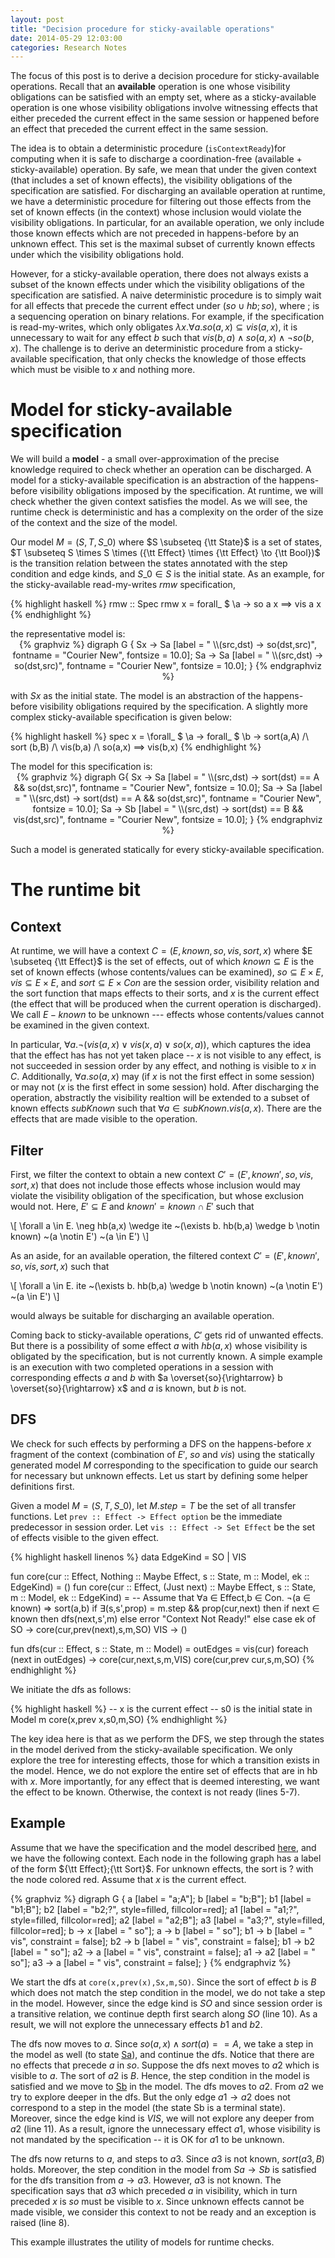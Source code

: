 ```yaml
---
layout: post
title: "Decision procedure for sticky-available operations"
date: 2014-05-29 12:03:00
categories: Research Notes
---
```


The focus of this post is to derive a decision procedure for sticky-available
operations. Recall that an **available** operation is one whose visibility
obligations can be satisfied with an empty set, where as a sticky-available
operation is one whose visibility obligations involve witnessing effects that
either preceded the current effect in the same session or happened before an
effect that preceded the current effect in the same session.

The idea is to obtain a deterministic procedure (``isContextReady``)for computing
when it is safe to discharge a coordination-free (available + sticky-available)
operation. By safe, we mean that under the given context (that includes a set
of known effects), the visibility obligations of the specification are
satisfied. For discharging an available operation at runtime, we have a
deterministic procedure for filtering out those effects from the set of known
effects (in the context) whose inclusion would violate the visibility
obligations. In particular, for an available operation, we only include those
known effects which are not preceded in happens-before by an unknown effect.
This set is the maximal subset of currently known effects under which the
visibility obligations hold.

However, for a sticky-available operation, there does not always exists a
subset of the known effects under which the visibility obligations of the
specification are satisfied. A naive deterministic procedure is to simply wait
for all effects that precede the current effect under $(so \cup hb;so)$, where
$;$ is a sequencing operation on binary relations. For example, if the
specification is read-my-writes, which only obligates $\lambda x. \forall a.
so(a,x) \subseteq vis(a,x)$, it is unnecessary to wait for any effect $b$ such
that $vis(b,a) \wedge so(a,x) \wedge \neg so(b,x)$. The challenge is to derive
an deterministic procedure from a sticky-available specification, that only
checks the knowledge of those effects which must be visible to $x$ and nothing
more.

# Model for sticky-available specification

We will build a **model** - a small over-approximation of the precise knowledge
required to check whether an operation can be discharged. A model for a
sticky-available specification is an abstraction of the happens-before
visibility obligations imposed by the specification. At runtime, we will check
whether the given context satisfies the model. As we will see, the runtime
check is deterministic and has a complexity on the order of the size of the
context and the size of the model.

Our model $M = (S,T,S\_0)$ where $S \subseteq {\tt State}$ is a set of states,
$T \subseteq S \times S \times ({\tt Effect} \times {\tt Effect} \to {\tt
Bool})$ is the transition relation between the states annotated with the step
condition and edge kinds, and $S\_0 \in S$ is the initial state. As an example,
for the sticky-available read-my-writes $rmw$ specification,

{% highlight haskell %}
rmw :: Spec
rmw x = forall_ $ \a -> so a x ==> vis a x
{% endhighlight %}

<div></div>
the representative model is:

<div align="center">
{% graphviz %}
digraph G {
  Sx -> Sa [label = " \\(src,dst) -> so(dst,src)", fontname = "Courier New", fontsize = 10.0];
  Sa -> Sa [label = " \\(src,dst) -> so(dst,src)", fontname = "Courier New", fontsize = 10.0];
}
{% endgraphviz %}
</div>

with $Sx$ as the initial state. The model is an abstraction of the
happens-before visibility obligations required by the specification. A slightly
more complex sticky-available specification is given below:

<a name="visso"> </a>
{% highlight haskell %}
spec x = \forall_ $ \a -> forall_ $ \b -> sort(a,A) /\ sort (b,B) /\ vis(b,a) /\ so(a,x) ==> vis(b,x)
{% endhighlight %}

<div></div>
The model for this specification is:

<div align="center">
{% graphviz %}
digraph G{
  Sx -> Sa [label = " \\(src,dst) -> sort(dst) == A && so(dst,src)", fontname = "Courier New", fontsize = 10.0];
  Sa -> Sa [label = " \\(src,dst) -> sort(dst) == A && so(dst,src)", fontname = "Courier New", fontsize = 10.0];
  Sa -> Sb [label = " \\(src,dst) -> sort(dst) == B && vis(dst,src)", fontname = "Courier New", fontsize = 10.0];
}
{% endgraphviz %}
</div>

Such a model is generated statically for every sticky-available specification.

# The runtime bit

<a name="ctxt"> </a>
## Context

At runtime, we will have a context $C = (E,known,so,vis,sort,x)$ where $E
\subseteq {\tt Effect}$ is the set of effects, out of which $known \subseteq E$
is the set of known effects (whose contents/values can be examined), $so
\subseteq E \times E$, $vis \subseteq E \times E$, and $sort \subseteq E \times
Con$ are the session order, visibility relation and the sort function that maps
effects to their sorts, and $x$ is the current effect (the effect
that will be produced when the current operation is discharged). We call $E -
known$ to be unknown --- effects whose contents/values cannot be examined in
the given context.

In particular, $\forall a. \neg (vis(a,x) \vee vis(x,a) \vee so(x,a))$, which
captures the idea that the effect has has not yet taken place -- $x$ is not
visible to any effect, is not succeeded in session order by any effect, and
nothing is visible to $x$ in $C$. Additionally, $\forall a. so(a,x)$ may (if
$x$ is not the first effect in some session) or may not ($x$ is the first
effect in some session) hold. After discharging the operation, abstractly the
visibility realtion will be extended to a subset of known effects $subKnown$
such that $\forall a \in subKnown. vis(a,x)$. There are the effects that are
made visible to the operation.

<a name="filter"></a>
## Filter

First, we filter the context to obtain a new context $C' =
(E',known',so,vis,sort,x)$ that does not include those effects whose inclusion would
may violate the visibility obligation of the specification, but whose exclusion
would not. Here, $E' \subseteq E$ and $known' = known \cap E'$ such that

<div>
\[
\forall a \in E. \neg hb(a,x) \wedge
                 ite ~(\exists b. hb(b,a) \wedge b \notin known) ~(a \notin E') ~(a \in E')
\]
</div>

As an aside, for an available operation, the filtered context $C' =
(E',known',so,vis,sort,x)$ such that

<div>
\[
\forall a \in E. ite ~(\exists b. hb(b,a) \wedge b \notin known) ~(a \notin E') ~(a \in E')
\]
</div>

would always be suitable for discharging an available operation.

Coming back to sticky-available operations, $C'$ gets rid of unwanted effects.
But there is a possibility of some effect $a$ with $hb(a,x)$ whose visibility
is obligated by the specification, but is not currently known. A simple example
is an execution with two completed operations in a session with corresponding
effects $a$ and $b$ with $a \overset{so}{\rightarrow} b
\overset{so}{\rightarrow} x$ and $a$ is known, but $b$ is not.


## DFS

We check for such effects by performing a DFS on the happens-before $x$
fragment of the context (combination of $E'$, $so$ and $vis$) using the
statically generated model $M$ corresponding to the specification to guide our
search for necessary but unknown effects. Let us start by defining some helper
definitions first.

Given a model $M = (S,T,S\_0)$, let $M.step = T$ be the set of all transfer
functions. Let ``prev :: Effect -> Effect option`` be the immediate predecessor
in session order. Let ``vis :: Effect -> Set Effect`` be the set of effects
visible to the given effect.

{% highlight haskell linenos %}
data EdgeKind = SO | VIS

fun core(cur :: Effect, Nothing :: Maybe Effect, s :: State, m :: Model, ek :: EdgeKind) = ()
fun core(cur :: Effect, (Just next) :: Maybe Effect, s :: State, m :: Model, ek :: EdgeKind) =
  -- Assume that ∀a ∈ Effect,b ∈ Con. ¬(a ∈ known) => sort(a,b)
  if ∃(s,s',prop) = m.step && prop(cur,next) then
    if next ∈ known then dfs(next,s',m)
    else error "Context Not Ready!"
  else case ek of
         SO -> core(cur,prev(next),s,m,SO)
         VIS -> ()

fun dfs(cur :: Effect, s :: State, m :: Model) =
  outEdges = vis(cur)
  foreach (next in outEdges) -> core(cur,next,s,m,VIS)
  core(cur,prev cur,s,m,SO)
{% endhighlight %}

We initiate the dfs as follows:

{% highlight haskell %}
-- x is the current effect
-- s0 is the initial state in Model m
core(x,prev x,s0,m,SO)
{% endhighlight %}

The key idea here is that as we perform the DFS, we step through the states in
the model derived from the sticky-available specification. We only explore the
tree for interesting effects, those for which a transition exists in the model.
Hence, we do not explore the entire set of effects that are in hb with $x$.
More importantly, for any effect that is deemed interesting, we want the effect
to be known. Otherwise, the context is not ready (lines 5-7).

## Example

Assume that we have the specification and the model described [here](#visso),
and we have the following context. Each node in the following graph has a label
of the form ${\tt Effect};{\tt Sort}$. For unknown effects, the sort is $?$
with the node colored red. Assume that $x$ is the current effect.

{% graphviz %}
digraph G {
    a [label = "a;A"];
	b [label = "b;B"];
	b1 [label = "b1;B"];
	b2 [label = "b2;?", style=filled, fillcolor=red];
	a1 [label = "a1;?", style=filled, fillcolor=red];
	a2 [label = "a2;B"];
	a3 [label = "a3;?", style=filled, fillcolor=red];
	b -> x [label = "  so"];
	a -> b [label = "  so"];
	b1 -> b [label = "  vis", constraint = false];
	b2 -> b [label = "  vis", constraint = false];
	b1 -> b2 [label = "  so"];
	a2 -> a [label = "  vis", constraint = false];
	a1 -> a2 [label = "  so"];
	a3 -> a [label = "  vis", constraint = false];
}
{% endgraphviz %}

We start the dfs at ``core(x,prev(x),Sx,m,SO)``. Since the sort of effect $b$
is $B$ which does not match the step condition in the model, we do not take a
step in the model. However, since the edge kind is $SO$ and since session order
is a transitive relation, we continue depth first search along $SO$ (line 10).
As a result, we will not explore the unnecessary effects $b1$ and $b2$.

The dfs now moves to $a$. Since $so(a,x) \wedge sort(a) == A$, we take a step
in the model as well (to state [Sa](#visso)), and continue the dfs. Notice that
there are no effects that precede $a$ in $so$. Suppose the dfs next moves to
$a2$ which is visible to $a$. The sort of $a2$ is $B$. Hence, the step
condition in the model is satisfied and we move to [Sb](#visso) in the model.
The dfs moves to $a2$. From $a2$ we try to explore deeper in the dfs. But the
only edge $a1 \rightarrow a2$ does not correspond to a step in the model (the
state Sb is a terminal state). Moreover, since the edge kind is $VIS$, we will
not explore any deeper from $a2$ (line 11). As a result, ignore the unnecessary
effect $a1$, whose visibility is not mandated by the specification -- it is OK
for $a1$ to be unknown.

The dfs now returns to $a$, and steps to $a3$. Since $a3$ is not known,
$sort(a3,B)$ holds. Moreover, the step condition in the model from $Sa
\rightarrow Sb$ is satisfied for the dfs transition from $a \rightarrow a3$.
However, $a3$ is not known. The specification says that $a3$ which preceded $a$
in visibility, which in turn preceded $x$ is $so$ must be visible to $x$. Since
unknown effects cannot be made visible, we consider this context to not be
ready and an exception is raised (line 8).

This example illustrates the utility of models for runtime checks.
